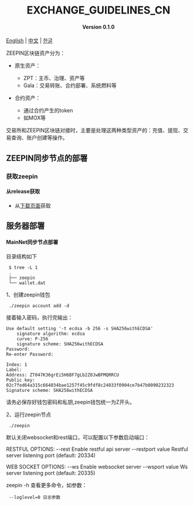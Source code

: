 <h1 align="center">EXCHANGE_GUIDELINES_CN</h1>
<h4 align="center">Version 0.1.0 </h4>

[English](EXCHANGE_GUIDELINES.md) | [中文](EXCHANGE_GUIDELINES_CN.md) | [한글](EXCHANGE_GUIDELINES_KO.md)


ZEEPIN区块链资产分为：

* 原生资产：
  * ZPT：主币、治理、资产等
  * Gala：交易转账、合约部署、系统燃料等
  
* 合约资产：
  * 通过合约产生的token
  * 如MOX等

交易所和ZEEPIN区块链对接时，主要是处理这两种类型资产的：充值、提现、交易查询、账户创建等操作。



## ZEEPIN同步节点的部署

### 获取zeepin
#### 从release获取
- 从[下载页面](https://github.com/zeepin/zeepinChain/releases)获取

## 服务器部署
#### MainNet同步节点部署

目录结构如下

   ```
	$ tree -L 1
	.
	├── zeepin
	└── wallet.dat
   ```


1、创建zeepin钱包


   ```
	./zeepin account add -d
   ```
接着输入密码，执行完输出：

```
Use default setting '-t ecdsa -b 256 -s SHA256withECDSA'
	signature algorithm: ecdsa
	curve: P-256
	signature scheme: SHA256withECDSA
Password:
Re-enter Password:

Index: 1
Label:
Address: ZT047K36grEi5H6BF7gLb2Z0JwBFMQRRCU
Public key: 02c7fed64a315c664034bae1257f45c9fdf8c24033f0904ce7b47b0090232323
Signature scheme: SHA256withECDSA

```
请务必保存好钱包密码和私钥,zeepin钱包统一为Z开头。


2、运行zeepin节点

   ```
	./zeepin
   ```

默认关闭websocket和rest端口，可以配置以下参数启动端口：

RESTFUL OPTIONS:
  --rest            Enable restful api server
  --restport value  Restful server listening port (default: 20334)

WEB SOCKET OPTIONS:
  --ws            Enable websocket server
  --wsport value  Ws server listening port (default: 20335)
  
  
zeepin -h 查看更多命令，如参数：

   ```
	--loglevel=0 日志参数
   ```


